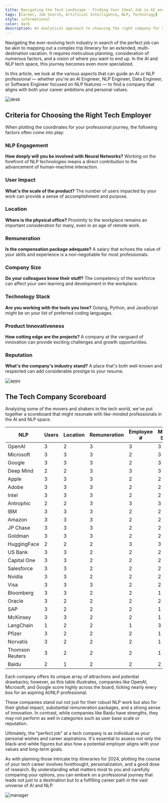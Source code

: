 ```yaml
---
title: Navigating the Tech Landscape - Finding Your Ideal Job in AI and NLP
tags: [Career, Job Search, Artificial Intelligence, NLP, Technology]
style: informational
color: dark
description: An analytical approach to choosing the right company for your tech career.
---
```


Navigating the ever-evolving tech industry in search of the perfect job can be akin to mapping out a complex trip itinerary for an extended, multi-destination vacation. It requires meticulous planning, consideration of numerous factors, and a vision of where you want to end up. In the AI and NLP tech space, this journey becomes even more specialized. 

In this article, we look at the various aspects that can guide an AI or NLP professional — whether you're an AI Engineer, NLP Engineer, Data Engineer, or Software Engineer focused on NLP features — to find a company that aligns with both your career ambitions and personal values.

![desk](https://images.unsplash.com/photo-1497032628192-86f99bcd76bc?q=80&w=1740&auto=format&fit=crop&ixlib=rb-4.0.3&ixid=M3wxMjA3fDB8MHxwaG90by1wYWdlfHx8fGVufDB8fHx8fA%3D%3D)

## Criteria for Choosing the Right Tech Employer

When plotting the coordinates for your professional journey, the following factors often come into play:

### NLP Engagement
**How deeply will you be involved with Neural Networks?** Working on the forefront of NLP technologies means a direct contribution to the advancement of human-machine interaction.

### User Impact
**What's the scale of the product?** The number of users impacted by your work can provide a sense of accomplishment and purpose.

### Location
**Where is the physical office?** Proximity to the workplace remains an important consideration for many, even in an age of remote work.

### Remuneration
**Is the compensation package adequate?** A salary that echoes the value of your skills and experience is a non-negotiable for most professionals.

### Company Size
**Do your colleagues know their stuff?** The competency of the workforce can affect your own learning and development in the workplace.

### Technology Stack
**Are you working with the tools you love?** Golang, Python, and JavaScript might be on your list of preferred coding languages.

### Product Innovativeness
**How cutting edge are the projects?** A company at the vanguard of innovation can provide exciting challenges and growth opportunities.

### Reputation
**What's the company's industry stand?** A place that's both well-known and respected can add considerable prestige to your resume.

![apps](https://images.unsplash.com/photo-1512941937669-90a1b58e7e9c?q=80&w=1740&auto=format&fit=crop&ixlib=rb-4.0.3&ixid=M3wxMjA3fDB8MHxwaG90by1wYWdlfHx8fGVufDB8fHx8fA%3D%3D)

## The Tech Company Scoreboard

Analyzing some of the movers and shakers in the tech world, we've put together a scoreboard that might resonate with like-minded professionals in the AI and NLP space.

| NLP             | Users | Location | Remuneration | Employee # | Modern Stack | Product Innovation | Reputation | Score |
| --------------- | ----- | -------- | ------------ | ---------- | ------------ | ------------------ | ---------- | ----- |
| OpenAI          | 3     | 2        | 3            | 3          | 3            | 3                  | 3          | 20    |
| Microsoft       | 3     | 3        | 3            | 2          | 3            | 3                  | 3          | 20    |
| Google          | 3     | 3        | 3            | 2          | 3            | 3                  | 3          | 20    |
| Deep Mind       | 2     | 2        | 3            | 3          | 3            | 3                  | 3          | 19    |
| Apple           | 3     | 3        | 3            | 2          | 2            | 3                  | 3          | 19    |
| Adobe           | 3     | 3        | 3            | 2          | 2            | 3                  | 3          | 19    |
| Intel           | 3     | 3        | 3            | 2          | 2            | 3                  | 3          | 19    |
| Antrophic       | 2     | 2        | 3            | 3          | 3            | 3                  | 2          | 18    |
| IBM             | 3     | 3        | 3            | 2          | 2            | 2                  | 3          | 18    |
| Amazon          | 3     | 3        | 3            | 2          | 2            | 2                  | 3          | 18    |
| JP Chase        | 3     | 3        | 3            | 2          | 2            | 2                  | 3          | 18    |
| Goldman         | 3     | 3        | 3            | 2          | 2            | 2                  | 3          | 18    |
| HuggingFace     | 2     | 2        | 2            | 3          | 3            | 3                  | 2          | 17    |
| US Bank         | 3     | 3        | 2            | 2          | 2            | 2                  | 3          | 17    |
| Capital One     | 3     | 3        | 2            | 2          | 2            | 2                  | 3          | 17    |
| Salesforce      | 3     | 3        | 2            | 2          | 2            | 2                  | 2          | 16    |
| Nvidia          | 3     | 3        | 2            | 2          | 2            | 2                  | 2          | 16    |
| Visa            | 3     | 3        | 3            | 2          | 2            | 1                  | 2          | 16    |
| Bloomberg       | 3     | 3        | 2            | 2          | 1            | 2                  | 2          | 15    |
| Oracle          | 3     | 2        | 2            | 2          | 2            | 2                  | 2          | 15    |
| SAP             | 3     | 2        | 2            | 2          | 1            | 2                  | 2          | 14    |
| McKinsey        | 3     | 3        | 2            | 2          | 1            | 2                  | 1          | 14    |
| LangChain       | 1     | 2        | 2            | 1          | 3            | 3                  | 1          | 13    |
| Pfizer          | 3     | 2        | 2            | 2          | 1            | 1                  | 2          | 13    |
| Norvatis        | 3     | 2        | 2            | 2          | 1            | 1                  | 2          | 13    |
| Thomson Reuters | 3     | 2        | 2            | 2          | 1            | 1                  | 2          | 13    |
| Baidu           | 2     | 1        | 2            | 2          | 2            | 2                  | 1          | 12    |

Each company offers its unique array of attractions and potential drawbacks; however, as this table illustrates, companies like OpenAI, Microsoft, and Google score highly across the board, ticking nearly every box for an aspiring AI/NLP professional.

These companies stand out not just for their robust NLP work but also for their global impact, substantial remuneration packages, and a strong sense of innovation. In contrast, while companies like Baidu have strengths, they may not perform as well in categories such as user base scale or reputation.

Ultimately, the "perfect job" at a tech company is as individual as your personal wishes and career aspirations. It's essential to assess not only the black-and-white figures but also how a potential employer aligns with your values and long-term goals.

As with planning those intricate trip itineraries for 2024, plotting the course of your tech career involves forethought, personalization, and a good dose of research. By understanding what matters most to you and carefully comparing your options, you can embark on a professional journey that leads not just to a destination but to a fulfilling career path in the vast universe of AI and NLP.

![manager](https://plus.unsplash.com/premium_photo-1661353269041-89cec053dbd5?q=80&w=1738&auto=format&fit=crop&ixlib=rb-4.0.3&ixid=M3wxMjA3fDB8MHxwaG90by1wYWdlfHx8fGVufDB8fHx8fA%3D%3D)